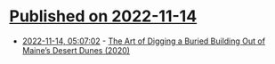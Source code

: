 # [Published on 2022-11-14](index.md)

* [2022-11-14, 05:07:02](https://news.ycombinator.com/item?id=33590356) - [The Art of Digging a Buried Building Out of Maine’s Desert Dunes (2020)](https://www.atlasobscura.com/articles/desert-of-maine-archaeology)
